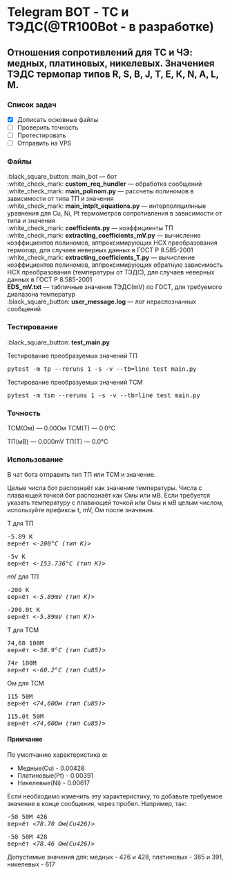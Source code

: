 <h1>Telegram BOT - ТС и ТЭДС(@TR100Bot - в разработке)</h1>
<h2>Отношения сопротивлений для ТС и ЧЭ: медных, платиновых, никелевых. Значениея ТЭДС термопар типов R, S, В, J, Т, Е, К, N, A, L, М.</h2>

<h3>Список задач</h3>

- [X] Дописать основные файлы
- [ ] Проверить точность
- [ ] Протестировать
- [ ] Отправить на VPS

<h3>Файлы</h3>

<p>
:black_square_button: main_bot — бот<br>
:white_check_mark: <b>custom_req_hundler</b> — обработка сообщений<br>
:white_check_mark: <b>main_polinom.py</b> — рассчеты полиномов в зависимости от типа ТП и значения<br>
:white_check_mark: <b>main_intplt_equations.py</b> — интерполяцилнные уравнения для Cu, Ni, Pt термометров сопротивления в зависимости от типа и значения<br>
:white_check_mark: <b>coefficients.py</b> — коэффициенты ТП<br>
:white_check_mark: <b>extracting_coefficients_mV.py</b> — вычисление коэффициентов полиномов, аппроксимирующих НСХ преобразования термопар, для случаев неверных данных в ГОСТ Р 8.585-2001<br>
:white_check_mark: <b>extracting_coefficients_T.py</b> — вычисление коэффициентов полиномов, аппроксимирующих обратную зависимость НСХ преобразования (температуры от ТЭДС), для случаев неверных данных в ГОСТ Р 8.585-2001<br>
<b>EDS_mV.txt</b> — табличные значения ТЭДС(mV) по ГОСТ, для требуемого диапазона температур<br>
:black_square_button: <b>user_message.log</b> — лог нераспознанных сообщений
</p>

<h3>Тестирование</h3>

<p>
:black_square_button: <b>test_main.py</b> <br>
</p>
Тестирование преобразуемых значений ТП
<pre>pytest -m tp --reruns 1 -s -v --tb=line test_main.py</pre>
Тестирование преобразуемых значений ТСМ
<pre>pytest -m tsm --reruns 1 -s -v --tb=line test_main.py</pre>

<h3>Точность</h3>
<p>
ТСМ(Ом) — 0.00Ом
ТСМ(Т) — 0.0°C
</p>
<p>
ТП(мВ) — 0.000mV
ТП(Т) — 0.0°C
</p>

<h3>Использование</h3>
<p>В чат бота отправить тип ТП или ТСМ и значение.</p>
<p>Целые числа бот распознаёт как значение температуры. Числа с плавающей точкой бот распознаёт как Омы или мВ.
Если требуется указать температуру с плавающей точкой или Омы и мВ целым числом, используйте префиксы t, mV, Ом после значения.</p> 


Т для ТП
<pre>
-5.89 K
вернёт <<i>-200°C (тип K)</i>>
</pre>
<pre>
-5v K
вернёт <<i>-153.736°C (тип K)</i>>
</pre>

mV для ТП
<pre>
-200 K
вернёт <<i>-5.89mV (тип К)</i>>
</pre>
<pre>
-200.0t K
вернёт <<i>-5.89mV (тип К)</i>>
</pre>

Т для ТСМ
<pre>
74,60 100M
вернёт <<i>-58.9°C (тип Cu85)</i>>
</pre>
<pre>
74r 100M 
вернёт <<i>-60.2°C (тип Cu85)</i>>
</pre>

Ом для ТСМ
<pre>
115 50M
вернёт <<i>74,60Ом (тип Cu85)</i>>
</pre>
<pre>
115.0t 50M
вернёт <<i>74,60Ом (тип Cu85)</i>>
</pre>

<h4>Примчание</h4>

<p>По умолчанию характеристика α:<br>
 </p>

<ul>
  <li>Медные(Cu) - 0.00428</li>
  <li>Платиновые(Pt) - 0.00391</li>
  <li>Никелевые(Ni) - 0.00617</li>
</ul>

Если необходимо изменить эту характеристику, то добавьте требуемое значение в конце сообщения, через пробел. Например, так:
<pre>
-50 50M 426
вернёт <<i>78.70 Ом(Cu426)</i>>
</pre>
<pre>
-50 50M 428
вернёт <<i>78.46 Ом(Cu426)</i>>
</pre>

<p>Допустимые значения для: медных - 426 и 428, платиновых - 385 и 391, никелевых - 617</p>